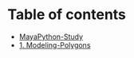 # Table of contents

* [MayaPython-Study](README.md)
* [1. Modeling-Polygons](modeling-polygons.md)

